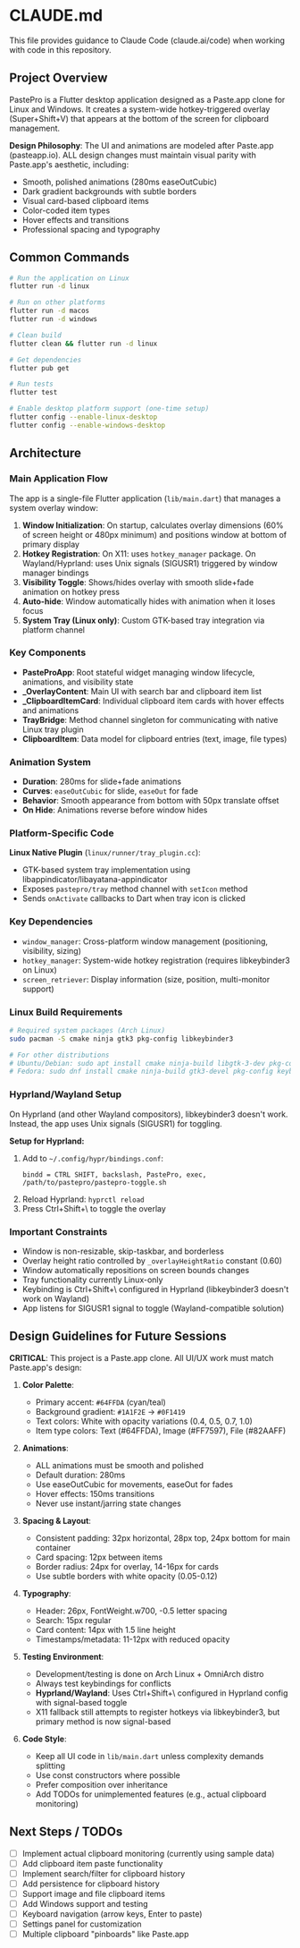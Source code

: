 # CLAUDE.md

This file provides guidance to Claude Code (claude.ai/code) when working with code in this repository.

## Project Overview

PastePro is a Flutter desktop application designed as a Paste.app clone for Linux and Windows. It creates a system-wide hotkey-triggered overlay (Super+Shift+V) that appears at the bottom of the screen for clipboard management.

**Design Philosophy**: The UI and animations are modeled after Paste.app (pasteapp.io). ALL design changes must maintain visual parity with Paste.app's aesthetic, including:
- Smooth, polished animations (280ms easeOutCubic)
- Dark gradient backgrounds with subtle borders
- Visual card-based clipboard items
- Color-coded item types
- Hover effects and transitions
- Professional spacing and typography

## Common Commands

```bash
# Run the application on Linux
flutter run -d linux

# Run on other platforms
flutter run -d macos
flutter run -d windows

# Clean build
flutter clean && flutter run -d linux

# Get dependencies
flutter pub get

# Run tests
flutter test

# Enable desktop platform support (one-time setup)
flutter config --enable-linux-desktop
flutter config --enable-windows-desktop
```

## Architecture

### Main Application Flow

The app is a single-file Flutter application (`lib/main.dart`) that manages a system overlay window:

1. **Window Initialization**: On startup, calculates overlay dimensions (60% of screen height or 480px minimum) and positions window at bottom of primary display
2. **Hotkey Registration**: On X11: uses `hotkey_manager` package. On Wayland/Hyprland: uses Unix signals (SIGUSR1) triggered by window manager bindings
3. **Visibility Toggle**: Shows/hides overlay with smooth slide+fade animation on hotkey press
4. **Auto-hide**: Window automatically hides with animation when it loses focus
5. **System Tray (Linux only)**: Custom GTK-based tray integration via platform channel

### Key Components

- **PasteProApp**: Root stateful widget managing window lifecycle, animations, and visibility state
- **_OverlayContent**: Main UI with search bar and clipboard item list
- **_ClipboardItemCard**: Individual clipboard item cards with hover effects and animations
- **TrayBridge**: Method channel singleton for communicating with native Linux tray plugin
- **ClipboardItem**: Data model for clipboard entries (text, image, file types)

### Animation System

- **Duration**: 280ms for slide+fade animations
- **Curves**: `easeOutCubic` for slide, `easeOut` for fade
- **Behavior**: Smooth appearance from bottom with 50px translate offset
- **On Hide**: Animations reverse before window hides

### Platform-Specific Code

**Linux Native Plugin** (`linux/runner/tray_plugin.cc`):
- GTK-based system tray implementation using libappindicator/libayatana-appindicator
- Exposes `pastepro/tray` method channel with `setIcon` method
- Sends `onActivate` callbacks to Dart when tray icon is clicked

### Key Dependencies

- `window_manager`: Cross-platform window management (positioning, visibility, sizing)
- `hotkey_manager`: System-wide hotkey registration (requires libkeybinder3 on Linux)
- `screen_retriever`: Display information (size, position, multi-monitor support)

### Linux Build Requirements

```bash
# Required system packages (Arch Linux)
sudo pacman -S cmake ninja gtk3 pkg-config libkeybinder3

# For other distributions
# Ubuntu/Debian: sudo apt install cmake ninja-build libgtk-3-dev pkg-config libkeybinder-3.0-dev
# Fedora: sudo dnf install cmake ninja-build gtk3-devel pkg-config keybinder3-devel
```

### Hyprland/Wayland Setup

On Hyprland (and other Wayland compositors), libkeybinder3 doesn't work. Instead, the app uses Unix signals (SIGUSR1) for toggling.

**Setup for Hyprland:**
1. Add to `~/.config/hypr/bindings.conf`:
   ```
   bindd = CTRL SHIFT, backslash, PastePro, exec, /path/to/pastepro/pastepro-toggle.sh
   ```
2. Reload Hyprland: `hyprctl reload`
3. Press Ctrl+Shift+\ to toggle the overlay

### Important Constraints

- Window is non-resizable, skip-taskbar, and borderless
- Overlay height ratio controlled by `_overlayHeightRatio` constant (0.60)
- Window automatically repositions on screen bounds changes
- Tray functionality currently Linux-only
- Keybinding is Ctrl+Shift+\ configured in Hyprland (libkeybinder3 doesn't work on Wayland)
- App listens for SIGUSR1 signal to toggle (Wayland-compatible solution)

## Design Guidelines for Future Sessions

**CRITICAL**: This project is a Paste.app clone. All UI/UX work must match Paste.app's design:

1. **Color Palette**:
   - Primary accent: `#64FFDA` (cyan/teal)
   - Background gradient: `#1A1F2E` → `#0F1419`
   - Text colors: White with opacity variations (0.4, 0.5, 0.7, 1.0)
   - Item type colors: Text (#64FFDA), Image (#FF7597), File (#82AAFF)

2. **Animations**:
   - ALL animations must be smooth and polished
   - Default duration: 280ms
   - Use easeOutCubic for movements, easeOut for fades
   - Hover effects: 150ms transitions
   - Never use instant/jarring state changes

3. **Spacing & Layout**:
   - Consistent padding: 32px horizontal, 28px top, 24px bottom for main container
   - Card spacing: 12px between items
   - Border radius: 24px for overlay, 14-16px for cards
   - Use subtle borders with white opacity (0.05-0.12)

4. **Typography**:
   - Header: 26px, FontWeight.w700, -0.5 letter spacing
   - Search: 15px regular
   - Card content: 14px with 1.5 line height
   - Timestamps/metadata: 11-12px with reduced opacity

5. **Testing Environment**:
   - Development/testing is done on Arch Linux + OmniArch distro
   - Always test keybindings for conflicts
   - **Hyprland/Wayland**: Uses Ctrl+Shift+\ configured in Hyprland config with signal-based toggle
   - X11 fallback still attempts to register hotkeys via libkeybinder3, but primary method is now signal-based

6. **Code Style**:
   - Keep all UI code in `lib/main.dart` unless complexity demands splitting
   - Use const constructors where possible
   - Prefer composition over inheritance
   - Add TODOs for unimplemented features (e.g., actual clipboard monitoring)

## Next Steps / TODOs

- [ ] Implement actual clipboard monitoring (currently using sample data)
- [ ] Add clipboard item paste functionality
- [ ] Implement search/filter for clipboard history
- [ ] Add persistence for clipboard history
- [ ] Support image and file clipboard items
- [ ] Add Windows support and testing
- [ ] Keyboard navigation (arrow keys, Enter to paste)
- [ ] Settings panel for customization
- [ ] Multiple clipboard "pinboards" like Paste.app
